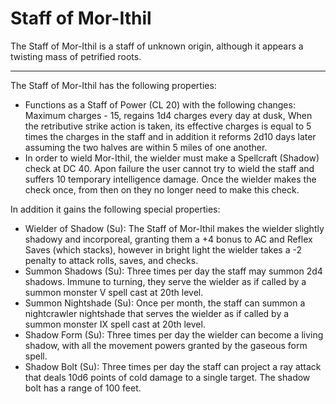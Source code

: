 # Staff of Mor-Ithil

The Staff of Mor-Ithil is a staff of unknown origin, although it appears a twisting mass of petrified roots.

---

The Staff of Mor-Ithil has the following properties:
- Functions as a Staff of Power (CL 20) with the following changes: Maximum charges - 15, regains 1d4 charges every day at dusk, When the retributive strike action is taken, its effective charges is equal to 5 times the charges in the staff and in addition it reforms 2d10 days later assuming the two halves are within 5 miles of one another.
- In order to wield Mor-Ithil, the wielder must make a Spellcraft (Shadow) check at DC 40. Apon failure the user cannot try to wield the staff and suffers 10 temporary intelligence damage. Once the wielder makes the check once, from then on they no longer need to make this check.

In addition it gains the following special properties:
- Wielder of Shadow (Su): The Staff of Mor-Ithil makes the wielder slightly shadowy and incorporeal, granting them a +4 bonus to AC and Reflex Saves (which stacks), however in bright light the wielder takes a -2 penalty to attack rolls, saves, and checks.
- Summon Shadows (Su): Three times per day the staff may summon 2d4 shadows. Immune to turning, they serve the wielder as if called by a summon monster V spell cast at 20th level.
- Summon Nightshade (Su): Once per month, the staff can summon a nightcrawler nightshade that serves the wielder as if called by a summon monster IX spell cast at 20th level.
- Shadow Form (Su): Three times per day the wielder can become a living shadow, with all the movement powers granted by the gaseous form spell.
- Shadow Bolt (Su): Three times per day the staff can project a ray attack that deals 10d6 points of cold damage to a single target. The shadow bolt has a range of 100 feet.
